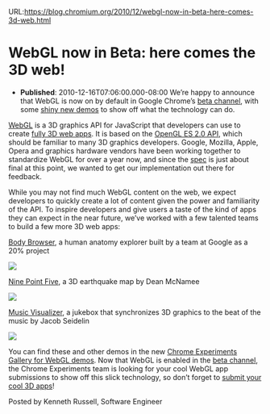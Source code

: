 URL:https://blog.chromium.org/2010/12/webgl-now-in-beta-here-comes-3d-web.html
# WebGL now in Beta: here comes the 3D web!
- **Published**: 2010-12-16T07:06:00.000-08:00
We’re happy to announce that WebGL is now on by default in Google Chrome’s [beta channel](http://www.google.com/intl/en/landing/chrome/beta/), with some [shiny new demos](http://www.chromeexperiments.com/webgl) to show off what the technology can do.  
  
[WebGL](http://www.khronos.org/webgl/) is a 3D graphics API for JavaScript that developers can use to create [fully 3D web apps](http://blog.chromium.org/2010/09/web-graphics-past-present-and-future.html). It is based on the [OpenGL ES 2.0 API](http://www.khronos.org/opengles/2_X/), which should be familiar to many 3D graphics developers. Google, Mozilla, Apple, Opera and graphics hardware vendors have been working together to standardize WebGL for over a year now, and since the [spec](https://cvs.khronos.org/svn/repos/registry/trunk/public/webgl/doc/spec/WebGL-spec.html) is just about final at this point, we wanted to get our implementation out there for feedback.  
  
While you may not find much WebGL content on the web, we expect developers to quickly create a lot of content given the power and familiarity of the API. To inspire developers and give users a taste of the kind of apps they can expect in the near future, we’ve worked with a few talented teams to build a few more 3D web apps:   
  
[Body Browser](http://bodybrowser.googlelabs.com), a human anatomy explorer built by a team at Google as a 20% project  
  
[![](https://blogger.googleusercontent.com/img/b/R29vZ2xl/AVvXsEhF8mvxRNpFAZLo5zGZJuwG0Kd7CFzu1Gv05CA6WDm-Kaq2hPOrbXwYDIdQIcm7AvH6tARYWeGYSIe6ekTfDe2X3lVmL7IduimHB9H3Kg3mzcvLjSxGVq3E4XbxMvRwYP2p0HeHnc5Dsdg/s400/body-browser-screenshot-front.png)](http://bodybrowser.googlelabs.com)  
  
[Nine Point Five](http://www.ninepointfive.org/), a 3D earthquake map by Dean McNamee  
  
[![](https://blogger.googleusercontent.com/img/b/R29vZ2xl/AVvXsEj4OZIfQGikUOuxA_prRo-kBiDTvNdC2-t06VbBP8AmB-s0YRZUCdwVSHMH3FJlG9vNn4w_mxnxMcAj-XUHyr_mcmLnBpL00t7IgCMNMcJX2xObv4BvJT-iTyq1KcGWYq30c5GleaOYNdI/s400/ninepointfive+screenshot.png)](http://www.ninepointfive.org/)  
  
[Music Visualizer](http://www.nihilogic.dk/labs/google/webgl_music_visualizer/), a jukebox that synchronizes 3D graphics to the beat of the music by Jacob Seidelin  
  
[![](https://blogger.googleusercontent.com/img/b/R29vZ2xl/AVvXsEjU7nvnG05Wq7FkmOAKVLYN_M2QMQydJdWL9KifkDMyh-bj7etjtt5UvZmxhhwbHusdXoX9HDR99IlGI0CBOrkEQU4KTjjkuUTLyHX1l-9CP7wCcMJXQwloA8w94QLUb0YCl3_KIFP5hRE/s400/Music+visualizer+screenshot.png)](http://www.nihilogic.dk/labs/google/webgl_music_visualizer/)  
  
You can find these and other demos in the new [Chrome Experiments Gallery for WebGL demos](http://www.chromeexperiments.com/webgl/). Now that WebGL is enabled in the [beta channel](http://www.google.com/intl/en/landing/chrome/beta/), the Chrome Experiments team is looking for your cool WebGL app submissions to show off this slick technology, so don’t forget to [submit your cool 3D apps](http://www.chromeexperiments.com/submit/)!  
  
Posted by Kenneth Russell, Software Engineer 